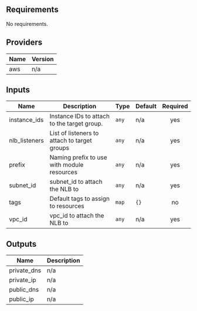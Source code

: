 ## Requirements

No requirements.

## Providers

| Name | Version |
|------|---------|
| aws | n/a |

## Inputs

| Name | Description | Type | Default | Required |
|------|-------------|------|---------|:--------:|
| instance\_ids | Instance IDs to attach to the target group. | `any` | n/a | yes |
| nlb\_listeners | List of listeners to attach to target groups | `any` | n/a | yes |
| prefix | Naming prefix to use with module resources | `any` | n/a | yes |
| subnet\_id | subnet\_id to attach the NLB to | `any` | n/a | yes |
| tags | Default tags to assign to resources | `map` | `{}` | no |
| vpc\_id | vpc\_id to attach the NLB to | `any` | n/a | yes |

## Outputs

| Name | Description |
|------|-------------|
| private\_dns | n/a |
| private\_ip | n/a |
| public\_dns | n/a |
| public\_ip | n/a |

